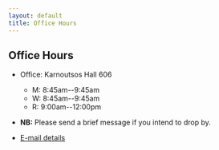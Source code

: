 ```yaml
---
layout: default
title: Office Hours
---
```


##  Office Hours

+ Office: Karnoutsos Hall 606
	+ M: 8:45am--9:45am  
	+ W: 8:45am--9:45am
	+ R: 9:00am--12:00pm 

+ **NB:** Please send a brief message if you intend to drop by.
+ [E-mail details](/Contact)
